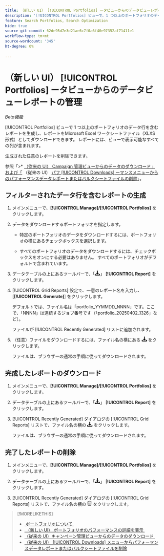 ```yaml
---
title: （新しい UI） [!UICONTROL Portfolios] ータビューからのデータビューレポートの管理
description: '[!UICONTROL Portfolios] ビューで、1 つ以上のポートフォリオのデータ行を含むレポートを生成、ダウンロード、削除する方法について説明します。'
feature: Search Portfolios, Search Optimization
hide: true
source-git-commit: 62de95d7e3d21ae6c7f0a6f40e97352af71411e1
workflow-type: tm+mt
source-wordcount: '345'
ht-degree: 0%

---
```


# （新しい UI） [!UICONTROL Portfolios] ータビューからのデータビューレポートの管理

*Beta機能*

[!UICONTROL Portfolios] ビューで 1 つ以上のポートフォリオのデータ行を含むレポートを生成し、レポートをMicrosoft Excel ワークシートファイル（XLXS 形式）としてダウンロードできます。 レポートには、ビューで表示可能なすべての列が含まれます。

生成された任意のレポートを削除できます。

参照「>* [&#x200B; （従来の UI） Campaign 管理ビューからのデータのダウンロード」および「](/help/search-social-commerce/common-tasks/navigation-editing-selection/download.md) （従来の UI） [&#x200B; パフ [!UICONTROL Downloads] ーマンスメニューからのパフォーマンスデータレポートまたはバルクシートファイルの削除 &#x200B;](/help/search-social-commerce/common-tasks/navigation-editing-selection/download-delete-data.md)」。

## フィルターされたデータ行を含むレポートの生成

1. メインメニューで、**[!UICONTROL Manage]/[!UICONTROL Portfolios]** をクリックします。

1. データをダウンロードするポートフォリオを指定します。

   * 特定のポートフォリオのデータをダウンロードするには、ポートフォリオの横にあるチェックボックスを選択します。

   * すべてのポートフォリオのデータをダウンロードするには、チェックボックスをオンにする必要はありません。 すべてのポートフォリオがデフォルトで含まれています。

1. データテーブルの上にあるツールバーで、「![&#x200B; ダウンロード &#x200B;](/help/search-social-commerce/assets/download.png " ダウンロード ")」 **[!UICONTROL Report]** をクリックします。

1. [!UICONTROL Grid Reports] 設定で、一意のレポート名を入力し、[**[!UICONTROL Generate]**] をクリックします。

   デフォルトでは、ファイル名は「portfolio_YYMMDD_NNNN」です。ここで、「NNNN」は連続するジョブ番号です（「portfolio_20250402_1326」など）。

   ファイルが [!UICONTROL Recently Generated] リストに追加されます。

1. （任意）ファイルをダウンロードするには、ファイル名の横にある ![&#x200B; ダウンロード &#x200B;](/help/search-social-commerce/assets/download.png " ダウンロード ") をクリックします。

   ファイルは、ブラウザーの通常の手順に従ってダウンロードされます。

## 完成したレポートのダウンロード

1. メインメニューで、**[!UICONTROL Manage]/[!UICONTROL Portfolios]** をクリックします。

1. データテーブルの上にあるツールバーで、「![&#x200B; ダウンロード &#x200B;](/help/search-social-commerce/assets/download.png " ダウンロード ")」 **[!UICONTROL Report]** をクリックします。

1. [!UICONTROL Recently Generated] ダイアログの [!UICONTROL Grid Reports] リストで、ファイル名の横の ![&#x200B; ダウンロード &#x200B;](/help/search-social-commerce/assets/download.png " ダウンロード ") をクリックします。

   ファイルは、ブラウザーの通常の手順に従ってダウンロードされます。

## 完了したレポートの削除

1. メインメニューで、**[!UICONTROL Manage]/[!UICONTROL Portfolios]** をクリックします。

1. データテーブルの上にあるツールバーで、「![&#x200B; ダウンロード &#x200B;](/help/search-social-commerce/assets/download.png " ダウンロード ")」 **[!UICONTROL Report]** をクリックします。

1. [!UICONTROL Recently Generated] ダイアログの [!UICONTROL Grid Reports] リストで、ファイル名の横の ![&#x200B; 削除 &#x200B;](/help/search-social-commerce/assets/delete-new.png " 削除 ") をクリックします。

>[!MORELIKETHIS]
>
>* [&#x200B; ポートフォリオについて &#x200B;](portfolio-about.md)
>* [&#x200B; （新しい UI） ポートフォリオのパフォーマンスの詳細を表示 &#x200B;](portfolio-details.md)
>* [&#x200B; （従来の UI）キャンペーン管理ビューからのデータのダウンロード &#x200B;](/help/search-social-commerce/common-tasks/navigation-editing-selection/download.md)
>* [&#x200B; （従来の UI） [!UICONTROL Downloads] メニューからパフォーマンスデータレポートまたはバルクシートファイルを削除 &#x200B;](/help/search-social-commerce/common-tasks/navigation-editing-selection/download-delete-data.md)
